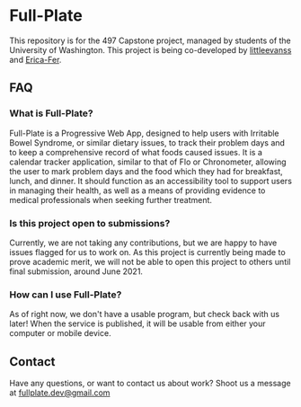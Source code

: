 # Full-Plate

This repository is for the 497 Capstone project, managed by students of the University of Washington. This project is being co-developed by <a href="https://github.com/littleevanss">littleevanss</a> and <a href="https://github.com/Erica-Fer">Erica-Fer</a>.

## FAQ

### What is Full-Plate?

Full-Plate is a Progressive Web App, designed to help users with Irritable Bowel Syndrome, or similar dietary issues, to track their problem days and to keep a comprehensive record of what foods caused issues. It is a calendar tracker application, similar to that of Flo or Chronometer, allowing the user to mark problem days and the food which they had for breakfast, lunch, and dinner. It should function as an accessibility tool to support users in managing their health, as well as a means of providing evidence to medical professionals when seeking further treatment.

### Is this project open to submissions?

Currently, we are not taking any contributions, but we are happy to have issues flagged for us to work on. As this project is currently being made to prove academic merit, we will not be able to open this project to others until final submission, around June 2021.

### How can I use Full-Plate?

As of right now, we don't have a usable program, but check back with us later! When the service is published, it will be usable from either your computer or mobile device.

## Contact

Have any questions, or want to contact us about work? Shoot us a message at fullplate.dev@gmail.com
